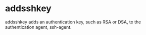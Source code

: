 # addsshkey
addsshkey adds an authentication key, such as RSA or DSA, to the authentication agent, ssh-agent.
